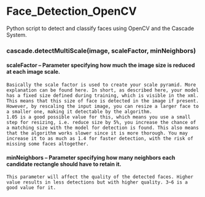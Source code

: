 # Face_Detection_OpenCV
 Python script to detect and classify faces using OpenCV and the Cascade System.

### cascade.detectMultiScale(image, scaleFactor, minNeighbors)
#### scaleFactor – Parameter specifying how much the image size is reduced at each image scale.
    Basically the scale factor is used to create your scale pyramid. More explanation can be found here. In short, as described here, your model has a fixed size defined during training, which is visible in the xml. This means that this size of face is detected in the image if present. However, by rescaling the input image, you can resize a larger face to a smaller one, making it detectable by the algorithm.
    1.05 is a good possible value for this, which means you use a small step for resizing, i.e. reduce size by 5%, you increase the chance of a matching size with the model for detection is found. This also means that the algorithm works slower since it is more thorough. You may increase it to as much as 1.4 for faster detection, with the risk of missing some faces altogether.
#### minNeighbors – Parameter specifying how many neighbors each candidate rectangle should have to retain it.
    This parameter will affect the quality of the detected faces. Higher value results in less detections but with higher quality. 3~6 is a good value for it.
